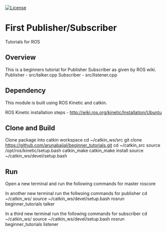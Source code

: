 [![License](https://img.shields.io/badge/License-BSD%203--Clause-blue.svg)](https://opensource.org/licenses/BSD-3-Clause)
# First Publisher/Subscriber
Tutorials for ROS

## Overview
This is a beginners tutorial for Publisher Subscriber as given by ROS wiki.
Publisher - src/talker.cpp
Subscriber - src/listener.cpp

## Dependency
This module is built using ROS Kinetic and catkin.

ROS Kinetic installation steps - http://wiki.ros.org/kinetic/Installation/Ubuntu

## Clone and Build
Clone package into catkin workspace
cd ~/catkin_ws/src
git clone https://github.com/arunabaijal/beginner_tutorials.git
cd ~/catkin_src
source /opt/ros/kinetic/setup.bash
catkin_make
catkin_make install
source ~/catkin_ws/devel/setup.bash

## Run
Open a new terminal and run the following commands for master
roscore

In another new terminal run the follwoing commands for publisher
cd ~/catkin_ws/
source ~/catkin_ws/devel/setup.bash 
rosrun beginner_tutorials talker

In a third new terminal run the following commands for subscriber
cd ~/catkin_ws/
source ~/catkin_ws/devel/setup.bash 
rosrun beginner_tutorials listener
